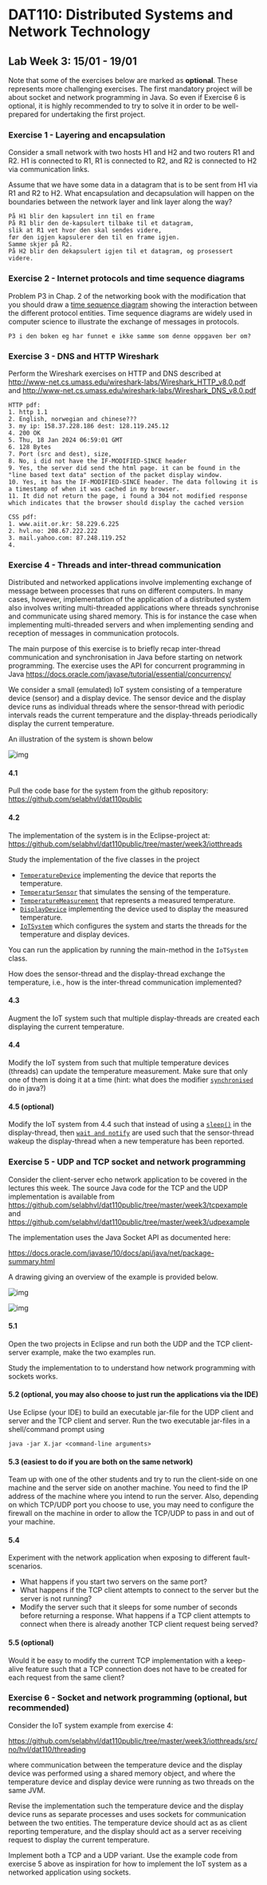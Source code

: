# DAT110: Distributed Systems and Network Technology

## Lab Week 3: 15/01 - 19/01

Note that some of the exercises below are marked as **optional**. These represents more challenging exercises. The first mandatory project will be about socket and network programming in Java. So even if Exercise 6 is optional, it is highly recommended to try to solve it in order to be well-prepared for undertaking the first project.

### Exercise 1 - Layering and encapsulation

Consider a small network with two hosts H1 and H2 and two routers R1 and R2. H1 is connected to R1, R1 is connected to R2, and R2 is connected to H2 via communication links.

Assume that we have some data in a datagram that is to be sent from H1 via R1 and R2 to H2. What encapsulation and decapsulation will happen on the boundaries between the network layer and link layer along the way?

	På H1 blir den kapsulert inn til en frame
	På R1 blir den de-kapsulert tilbake til et datagram,
	slik at R1 vet hvor den skal sendes videre,
	før den igjen kapsulerer den til en frame igjen.
	Samme skjer på R2.
	På H2 blir den dekapsulert igjen til et datagram, og prosessert videre.

### Exercise 2 - Internet protocols and time sequence diagrams

Problem P3 in Chap. 2 of the networking book with the modification that you should draw a [time sequence diagram]( https://en.wikipedia.org/wiki/Sequence_diagram) showing the interaction between the different protocol entities. Time sequence diagrams are widely used in computer science to illustrate the exchange of messages in protocols.

	P3 i den boken eg har funnet e ikke samme som denne oppgaven ber om?

### Exercise 3 - DNS and HTTP Wireshark

Perform the Wireshark exercises on HTTP and DNS described at <http://www-net.cs.umass.edu/wireshark-labs/Wireshark_HTTP_v8.0.pdf> and <http://www-net.cs.umass.edu/wireshark-labs/Wireshark_DNS_v8.0.pdf>

	HTTP pdf:
	1. http 1.1
	2. English, norwegian and chinese???
	3. my ip: 158.37.228.186 dest: 128.119.245.12
	4. 200 OK
	5. Thu, 18 Jan 2024 06:59:01 GMT
	6. 128 Bytes
	7. Port (src and dest), size, 
	8. No, i did not have the IF-MODIFIED-SINCE header
	9. Yes, the server did send the html page. it can be found in the "line based text data" section of the packet display window.
	10. Yes, it has the IF-MODIFIED-SINCE header. The data following it is a timestamp of when it was cached in my browser.
	11. It did not return the page, i found a 304 not modified response which indicates that the browser should display the cached version

	CSS pdf:
	1. www.aiit.or.kr: 58.229.6.225
	2. hvl.no: 208.67.222.222
	3. mail.yahoo.com: 87.248.119.252
	4. 

### Exercise 4 - Threads and inter-thread communication

Distributed and networked applications involve implementing exchange of message between processes that runs on different computers. In many cases, however, implementation of the application of a distributed system also involves writing multi-threaded applications where threads synchronise and communicate using shared memory. This is for instance the case when implementing multi-threaded servers and when implementing sending and reception of messages in communication protocols.

The main purpose of this exercise is to briefly recap inter-thread communication and synchronisation in Java before starting on network programming. The exercise uses the API for concurrent programming in Java <https://docs.oracle.com/javase/tutorial/essential/concurrency/>

We consider a small (emulated) IoT system consisting of a temperature device (sensor) and a display device. The sensor device and the display device runs as individual threads where the sensor-thread with periodic intervals reads the current temperature and the display-threads periodically display the current temperature.

An illustration of the system is shown below

![img](assets/iotsystem.jpg)

#### 4.1

Pull the code base for the system from the github repository: <https://github.com/selabhvl/dat110public>

#### 4.2

The implementation of the system is in the Eclipse-project at: <https://github.com/selabhvl/dat110public/tree/master/week3/iotthreads>

Study the implementation of the five classes in the project

- [`TemperatureDevice`](https://github.com/selabhvl/dat110public/blob/master/week3/iotthreads/src/no/hvl/dat110/threading/TemperatureDevice.java) implementing the device that reports the temperature.
- [`TemperaturSensor`](https://github.com/selabhvl/dat110public/blob/master/week3/iotthreads/src/no/hvl/dat110/threading/TemperatureSensor.java) that simulates the sensing of the temperature.
- [`TemperatureMeasurement`](https://github.com/selabhvl/dat110public/blob/master/week3/iotthreads/src/no/hvl/dat110/threading/TemperatureMeasurement.java) that represents a measured temperature.
- [`DisplayDevice`](https://github.com/selabhvl/dat110public/blob/master/week3/iotthreads/src/no/hvl/dat110/threading/DisplayDevice.java) implementing the device used to display the measured temperature.
- [`IoTSystem`](https://github.com/selabhvl/dat110public/blob/master/week3/iotthreads/src/no/hvl/dat110/threading/IoTSystem.java) which configures the system and starts the threads for the temperature and display devices.

You can run the application by running the main-method in the `IoTSystem` class.

How does the sensor-thread and the display-thread exchange the temperature, i.e., how is the inter-thread communication implemented?

#### 4.3

Augment the IoT system such that multiple display-threads are created each displaying the current temperature.

#### 4.4

Modify the IoT system from such that multiple temperature devices (threads) can update the temperature measurement. Make sure that only one of them is doing it at a time (hint: what does the modifier [`synchronised`](https://docs.oracle.com/javase/tutorial/essential/concurrency/syncmeth.html) do in java?)

#### 4.5 (optional)

Modify the IoT system from 4.4 such that instead of using a [`sleep()`](https://docs.oracle.com/javase/tutorial/essential/concurrency/sleep.html) in the display-thread, then [`wait and notify`](https://docs.oracle.com/javase/tutorial/essential/concurrency/guardmeth.html) are used such that the sensor-thread wakeup the display-thread when a new temperature has been reported.

### Exercise 5 - UDP and TCP socket and network programming

Consider the client-server echo network application to be covered in the lectures this week. The source Java code for the TCP and the UDP implementation is available from <https://github.com/selabhvl/dat110public/tree/master/week3/tcpexample> and <https://github.com/selabhvl/dat110public/tree/master/week3/udpexample>

The implementation uses the Java Socket API as documented here:

<https://docs.oracle.com/javase/10/docs/api/java/net/package-summary.html>

A drawing giving an overview of the example is provided below.

![img](assets/markdown-img-paste-20200122144706694.png)

![img](assets/markdown-img-paste-20200122144242467.png)

#### 5.1

Open the two projects in Eclipse and run both the UDP and the TCP client-server example, make the two examples run.

Study the implementation to to understand how network programming with sockets works.

#### 5.2 (optional, you may also choose to just run the applications via the IDE)

Use Eclipse (your IDE) to build an executable jar-file for the UDP client and server and the TCP client and server. Run the two executable jar-files in a shell/command prompt using

`
java -jar X.jar <command-line arguments>
`

#### 5.3 (easiest to do if you are both on the same network)

Team up with one of the other students and try to run the client-side on one machine and the server side on another machine. You need to find the IP address of the machine where you intend to run the server. Also, depending on which TCP/UDP port you choose to use, you may need to configure the firewall on the machine in order to allow the TCP/UDP to pass in and out of your machine.

#### 5.4

Experiment with the network application when exposing to different fault-scenarios.

- What happens if you start two servers on the same port?
- What happens if the TCP client attempts to connect to the server but the server is not running?
- Modify the server such that it sleeps for some number of seconds before returning a response. What happens if a TCP client attempts to connect when there is already another TCP client request being served?

#### 5.5 (optional)

Would it be easy to modify the current TCP implementation with a keep-alive feature such that a TCP connection does not have to be created for each request from the same client?

### Exercise 6 - Socket and network programming (optional, but recommended)

Consider the IoT system example from exercise 4:

<https://github.com/selabhvl/dat110public/tree/master/week3/iotthreads/src/no/hvl/dat110/threading>

where communication between the temperature device and the display device was performed using a shared memory object, and where the temperature device and display device were running as two threads on the same JVM.

Revise the implementation such the temperature device and the display device runs as separate processes and uses sockets for communication between the two entities. The temperature device should act as as client reporting temperature, and the display should act as a server receiving request to display the current temperature.

Implement both a TCP and a UDP variant. Use the example code from exercise 5 above as inspiration for how to implement the IoT system as a networked application using sockets.
